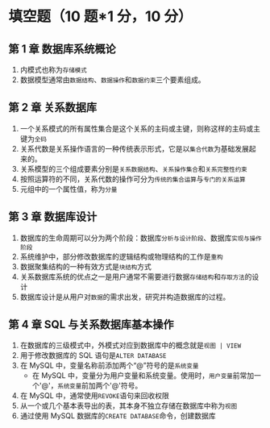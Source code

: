 # 填空题（10 题\*1 分，10 分）

## 第 1 章 数据库系统概论

1. 内模式也称为`存储模式`
2. 数据模型通常由`数据结构`、`数据操作`和`数据约束`三个要素组成。

## 第 2 章 关系数据库

1. 一个关系模式的所有属性集合是这个关系的主码或主键，则称这样的主码或主键为`全码`
2. 关系代数是关系操作语言的一种传统表示形式，它是以`集合代数`为基础发展起来的。
3. 关系模型的三个组成要素分别是`关系数据结构`、`关系操作集合`和`关系完整性约束`
4. 按照运算符的不同，关系代数的操作可分为`传统的集合运算`与`专门的关系运算`
5. 元组中的一个属性值，称为`分量`

## 第 3 章 数据库设计

1. 数据库的生命周期可以分为两个阶段：数据库`分析与设计阶段`、数据库`实现与操作阶段`
2. 系统维护中，部分修改数据库的逻辑结构或物理结构的工作是`重构`
3. 数据聚集结构的一种有效方式是`块结构`方式
4. 关系数据库系统的优点之一是用户通常不需要进行数据`存储结构`和`存取方法`的设计
5. 数据库设计是从用户对`数据`的需求出发，研究并构造数据库的过程。

## 第 4 章 SQL 与关系数据库基本操作

1. 在数据库的三级模式中，外模式对应到数据库中的概念就是`视图 | VIEW`
2. 用于修改数据库的 SQL 语句是`ALTER DATABASE`
3. 在 MySQL 中，变量名称前添加两个“@”符号的是`系统变量`
   - 在 MySQL 中，变量分为用户变量和系统变量。使用时，`用户变量`前常加一个'@'，`系统变量`前加两个'@'符号。
4. 在 MySQL 中，通常使用`REVOKE`语句来回收权限
5. 从一个或几个基本表导出的表，其本身不独立存储在数据库中称为`视图`
6. 通过使用 MySQL 数据库的`CREATE DATABASE`命令，创建数据库
